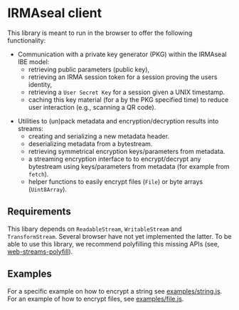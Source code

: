 # IRMAseal client

This library is meant to run in the browser to offer the following functionality:

- Communication with a private key generator (PKG) within the IRMAseal IBE model:
  - retrieving public parameters (public key),
  - retrieving an IRMA session token for a session proving the users identity,
  - retrieving a `User Secret Key` for a session given a UNIX timestamp.
  - caching this key material (for a by the PKG specified time) to reduce user interaction (e.g., scanning a QR code).

* Utilities to (un)pack metadata and encryption/decryption results into streams:
  - creating and serializing a new metadata header.
  - deserializing metadata from a bytestream.
  - retrieving symmetrical encryption keys/parameters from metadata.
  - a streaming encryption interface to to encrypt/decrypt any bytestream using keys/parameters from metadata (for example from `fetch`).
  - helper functions to easily encrypt files (`File`) or byte arrays (`Uint8Array`).

## Requirements

This libary depends on `ReadableStream`, `WritableStream` and `TransformStream`. Several browser have not yet implemented the latter.
To be able to use this library, we recommend polyfilling this missing APIs (see, [web-streams-polyfill](https://github.com/MattiasBuelens/web-streams-polyfill)).

## Examples

For a specific example on how to encrypt a string see [examples/string.js](./examples/string.js).
For an example of how to encrypt files, see [examples/file.js](./examples/file.js).
